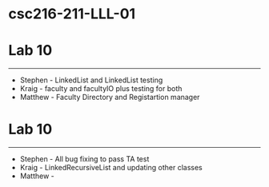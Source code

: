 # csc216-211-LLL-01

<h1>Lab 10</h1>
<hr>
<ul><li>Stephen - LinkedList and LinkedList testing </li>
    <li>Kraig - faculty and facultyIO plus testing for both </li>
    <li>Matthew - Faculty Directory and Registartion manager </li> 
 </ul>
 
 <h1>Lab 10</h1>
<hr>
<ul><li>Stephen - All bug fixing to pass TA test </li>
    <li>Kraig - LinkedRecursiveList and updating other classes </li>
    <li>Matthew -  </li> 
 </ul>
